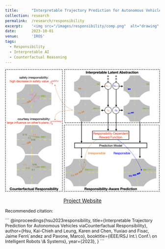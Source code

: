 ```yaml
---
title: 		"Interpretable Trajectory Prediction for Autonomous Vehicles via Counterfactual Responsibility"
collection:	research
permalink: 	/research/responsibility
excerpt:    '<img src="/images/responsibility/comp.png"  alt="drawing" width="400"/>'
date: 		2023-10-01
venue: 		'IROS'
tags:
  - Responsibility
  - Interpretable AI
  - Counterfactual Reasoning
---
```


<center>
	<img src="/images/responsibility/cover.png"  alt="drawing" width="800"/>
</center>
<br>


<center>
	<a href="https://saferobotics.princeton.edu/research/responsibility" class="btn btn-success">
		<span style="font-size: 120%;">
			Project Website
		</span>
	</a>
</center>


<p class="double_underline">Recommended citation:</p>
```
@inproceedings{hsu2023responsibility,
    title={Interpretable Trajectory Prediction for Autonomous Vehicles viaCounterfactual Responsibility},
    author={Hsu, Kai-Chieh and Leung, Karen and Chen, Yuxiao and Fisac, Jaime Fern\`andez and Pavone, Marco},
    booktitle={IEEE/RSJ Int.\ Conf.\ on Intelligent Robots \& Systems},
    year={2023},
}
```